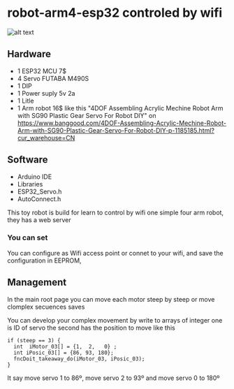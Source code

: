 # robot-arm4-esp32  controled by wifi

![alt text](https://github.com/vniclos/robot-arm4-esp32/blob/master/img/robot-00.jpg "Robot ARM4X builded")

## Hardware

- 1 ESP32 MCU 7$
- 4 Servo FUTABA M490S
- 1 DIP
- 1 Power suply 5v 2a
- 1 Litle 
- 1 Arm robot 16$ like this "4DOF Assembling Acrylic Mechine Robot Arm with SG90 Plastic Gear Servo For Robot DIY" on https://www.banggood.com/4DOF-Assembling-Acrylic-Mechine-Robot-Arm-with-SG90-Plastic-Gear-Servo-For-Robot-DIY-p-1185185.html?cur_warehouse=CN 

## Software
- Arduino IDE
- Libraries
- ESP32_Servo.h
- AutoConnect.h



This toy robot is build for learn to control by wifi one simple four arm robot, they has a web server
### You can set 
You can configure as Wifi access point or connet to your wifi, and save the configuration in EEPROM, 


## Management
In the main root page you can move each motor steep by steep or move clomplex secuences saves 

You can develop your complex movement by write to arrays of integer one  is ID of servo the second has the position to move like this
  ```
  if (steep == 3) {
    int  iMotor_03[] = {1,  2,   0} ;
    int iPosic_03[] = {86, 93, 180};
    fncDoit_takeaway_do(iMotor_03, iPosic_03);
  }
```
It say move servo 1 to 86º, move servo 2 to 93º and move servo 0 to 180º


